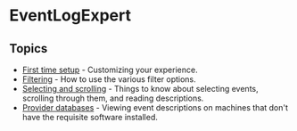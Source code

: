 # EventLogExpert

## Topics

* [First time setup](FirstTimeSetup.md) - Customizing your experience.
* [Filtering](Filtering.md) - How to use the various filter options.
* [Selecting and scrolling](SelectingScrolling.md) - Things to know about selecting events, scrolling through them, and reading descriptions.
* [Provider databases](ProviderDatabases.md) - Viewing event descriptions on machines that don't have the requisite software installed.
